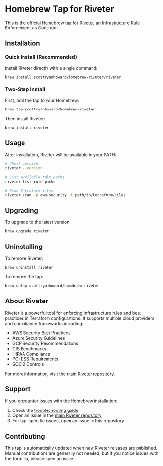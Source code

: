 # Homebrew Tap for Riveter

This is the official Homebrew tap for [Riveter](https://github.com/riveter/riveter), an Infrastructure Rule Enforcement as Code tool.

## Installation

### Quick Install (Recommended)

Install Riveter directly with a single command:

```bash
brew install scottryanhoward/homebrew-riveter/riveter
```

### Two-Step Install

First, add the tap to your Homebrew:

```bash
brew tap scottryanhoward/homebrew-riveter
```

Then install Riveter:

```bash
brew install riveter
```

## Usage

After installation, Riveter will be available in your PATH:

```bash
# Check version
riveter --version

# List available rule packs
riveter list-rule-packs

# Scan Terraform files
riveter scan -p aws-security -t path/to/terraform/files
```

## Upgrading

To upgrade to the latest version:

```bash
brew upgrade riveter
```

## Uninstalling

To remove Riveter:

```bash
brew uninstall riveter
```

To remove the tap:

```bash
brew untap scottryanhoward/homebrew-riveter
```

## About Riveter

Riveter is a powerful tool for enforcing infrastructure rules and best practices in Terraform configurations. It supports multiple cloud providers and compliance frameworks including:

- AWS Security Best Practices
- Azure Security Guidelines
- GCP Security Recommendations
- CIS Benchmarks
- HIPAA Compliance
- PCI DSS Requirements
- SOC 2 Controls

For more information, visit the [main Riveter repository](https://github.com/riveter/riveter).

## Support

If you encounter issues with the Homebrew installation:

1. Check the [troubleshooting guide](https://github.com/riveter/riveter#troubleshooting)
2. Open an issue in the [main Riveter repository](https://github.com/riveter/riveter/issues)
3. For tap-specific issues, open an issue in this repository

## Contributing

This tap is automatically updated when new Riveter releases are published. Manual contributions are generally not needed, but if you notice issues with the formula, please open an issue.